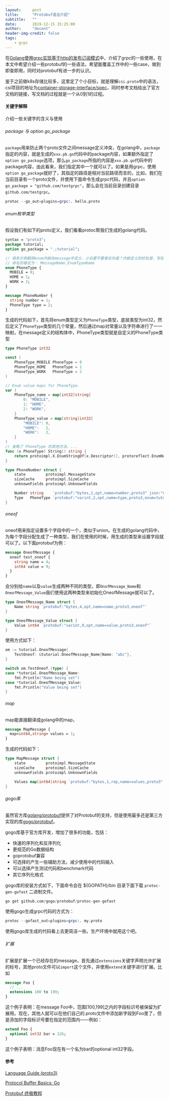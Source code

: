```yaml
---
layout:     post
title:      "Protobuf语法介绍"
subtitle:   ""
date:       2019-12-15 15:25:00
author:     "decent"
header-img-credit: false
tags:
    - grpc
---
```


在[Golang使用grpc实现基于http的发布订阅模式](https://loverhythm1990.github.io/2019/12/15/grpc-brief/)中，介绍了grpc的一些使用，在本文中希望介绍一些protobuf的一些语法，希望能覆盖工作中的一些case，做到即查即用，同时对protobuf有进一步的认识。

鉴于之前做k8s存储比较多，这里定了个小目标，就是理解`csi.proto`中的语法，csi项目的地址为[container-storage-interface/spec](https://github.com/container-storage-interface/spec)，同时参考文档给出了官方文档的链接，写文档的过程就是一个从0到1的过程。

#### 关键字解释
介绍一些关键字的含义与使用
###### package 与 option go_package
`package`用来防止两个proto文件之间message定义冲突，在golang中，`package`指定的内容，就是生成的`xxx.pb.go`代码中的package内容，如果额外指定了`option go_package`选项，那么`go_package`所指的内容是`xxx.pb.go`代码中的package内容，由此看来，我们指定其中一个就可以了。如果是用grpc，使用`option go_package`就好了，其指定的路径是相对当前路径而言的，比如，我们在当前目录有一个proto文件，并使用下面命令生成grpc代码，并且`option go_package = "github.com/testgrpc"`，那么会在当前目录创建目录`github.com/testgrpc`。
```s
protoc --go_out=plugins=grpc:. hello.proto
```

###### enum枚举类型
假设我们有如下的proto定义，我们看看protoc帮我们生成的golang代码。
```protobuf
syntax = "proto3";
package tutorial;
option go_package = ".;tutorial";

// 很多示例都把enum内嵌在message中定义，小白要不要拿在外面？内嵌定义的好处是，写在不同message中的enum可以重名，生成代码的时候，会自动帮我们命名成不重名的。
// 命名的格式为： MessageName_EnumTypeName
enum PhoneType {
  MOBILE = 0;
  HOME = 1;
  WORK = 2;
}

message PhoneNumber {
  string number = 1;
  PhoneType type = 2;
}
```
生成的代码如下，首先将enum类型定义为`PhoneType`类型，底层类型为int32，然后定义了`PhoneType`类型的几个常量，然后通过map对常量以及字符串进行了一一映射。在message定义的结构体中，PhoneType类型就是自定义的PhoneType类型
```go
type PhoneType int32

const (
	PhoneType_MOBILE PhoneType = 0
	PhoneType_HOME   PhoneType = 1
	PhoneType_WORK   PhoneType = 2
)

// Enum value maps for PhoneType.
var (
	PhoneType_name = map[int32]string{
		0: "MOBILE",
		1: "HOME",
		2: "WORK",
	}
	PhoneType_value = map[string]int32{
		"MOBILE": 0,
		"HOME":   1,
		"WORK":   2,
	}
)
// 省略了 PhoneType 的其他方法，...
func (x PhoneType) String() string {
	return protoimpl.X.EnumStringOf(x.Descriptor(), protoreflect.EnumNumber(x))
}

type PhoneNumber struct {
	state         protoimpl.MessageState
	sizeCache     protoimpl.SizeCache
	unknownFields protoimpl.UnknownFields

	Number string    `protobuf:"bytes,1,opt,name=number,proto3" json:"number,omitempty"`
	Type   PhoneType `protobuf:"varint,2,opt,name=type,proto3,enum=tutorial.PhoneType" json:"type,omitempty"`
}
```
###### oneof
oneof用来指定设置多个字段中的一个，类似于union。在生成的golang代码中，为每个字段分配生成了一种类型，我们在使用的时候，用生成的类型来设置字段就可以了。以下面protobuf为例：
```protobuf
message OneofMessage {
  oneof test_oneof {
    string name = 4;
    int64 value = 9;
  }
}
```
会分别给`name`以及`value`生成两种不同的类型，即`OnofMessage_Name`和`OneofMessage_Value`我们使用这两种类型来初始化OneofMessage就可以了。
```go
type OneofMessage_Name struct {
	Name string `protobuf:"bytes,4,opt,name=name,proto3,oneof"`
}

type OneofMessage_Value struct {
	Value int64 `protobuf:"varint,9,opt,name=value,proto3,oneof"`
}
```
使用方式如下：
```go
om := tutorial.OneofMessage{
	TestOneof: &tutorial.OneofMessage_Name{Name: "abc"},
}

switch om.TestOneof.(type) {
case *tutorial.OneofMessage_Name:
	fmt.Println("Name being set")
case *tutorial.OneofMessage_Value:
	fmt.Println("Value being set")
}
```

###### map
map能直接翻译成golang中的map，
```protobuf
message MapMessage {
  map<int64,string> values = 1;
}
```
生成的代码如下：
```go
type MapMessage struct {
	state         protoimpl.MessageState
	sizeCache     protoimpl.SizeCache
	unknownFields protoimpl.UnknownFields

	Values map[int64]string `protobuf:"bytes,1,rep,name=values,proto3" json:"values,omitempty" protobuf_key:"varint,1,opt,name=key,proto3" protobuf_val:"bytes,2,opt,name=value,proto3"`
}
```

###### gogo库
虽然官方库[golang/protobuf](https://github.com/golang/protobuf)提供了对Protobuf的支持，但是使用最多还是第三方实现的库[gogo/protobuf](https://github.com/gogo/protobuf)。

gogo库基于官方库开发，增加了很多的功能，包括：

* 快速的序列化和反序列化
* 更规范的Go数据结构
* goprotobuf兼容
* 可选择的产生一些辅助方法，减少使用中的代码输入
* 可以选择产生测试代码和benchmark代码
* 其它序列化格式

gogo库的安装方式如下，下面命令会在 ${GOPATH}/bin 目录下面下载 `protoc-gen-gofast` 二进制文件。
```s
go get github.com/gogo/protobuf/protoc-gen-gofast
```
使用gogo生成grpc代码的方式为：
```s
protoc --gofast_out=plugins=grpc:. my.proto
```
使用gogo库生成的代码看上去更简洁一些。生产环境中就用这个吧。

###### 扩展
扩展是扩展一个已经存在的message，首先通过`extensions`关键字声明允许扩展的标号，其他proto文件可以`import`这个文件，并使用`extend`关键字进行扩展。比如
```protobuf
message Foo {
  // ...
  extensions 100 to 199;
}
```
这个例子表明：在message Foo中，范围[100,199]之内的字段标识号被保留为扩展用。现在，其他人就可以在他们自己的.proto文件中添加新字段到Foo里了，但是添加的字段标识号要在指定的范围内——例如：
```protobuf
extend Foo {
  optional int32 bar = 126;
}
```
这个例子表明：消息Foo现在有一个名为bar的optional int32字段。

#### 参考

[Language Guide (proto3)](https://developers.google.com/protocol-buffers/docs/proto3)

[Protocol Buffer Basics: Go](https://developers.google.com/protocol-buffers/docs/gotutorial)

[Protobuf 终极教程](https://colobu.com/2019/10/03/protobuf-ultimate-tutorial-in-go/)
